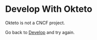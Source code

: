 # Develop With Okteto

Okteto is not a CNCF project.

Go back to [Develop](README.md) and try again.
